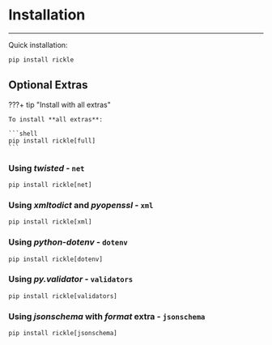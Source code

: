 # Installation

---

Quick installation:

```bash
pip install rickle
```

## Optional Extras

???+ tip "Install with all extras"

    To install **all extras**:

    ```shell
    pip install rickle[full]
    ```

### Using *twisted* - `net` 

```shell
pip install rickle[net]
```

### Using *xmltodict* and *pyopenssl* - `xml`

```shell
pip install rickle[xml]
```

### Using *python-dotenv* - `dotenv`

```shell
pip install rickle[dotenv]
```

### Using *py.validator* - `validators`

```shell
pip install rickle[validators]
```

### Using *jsonschema* with *format* extra - `jsonschema`

```shell
pip install rickle[jsonschema]
```
